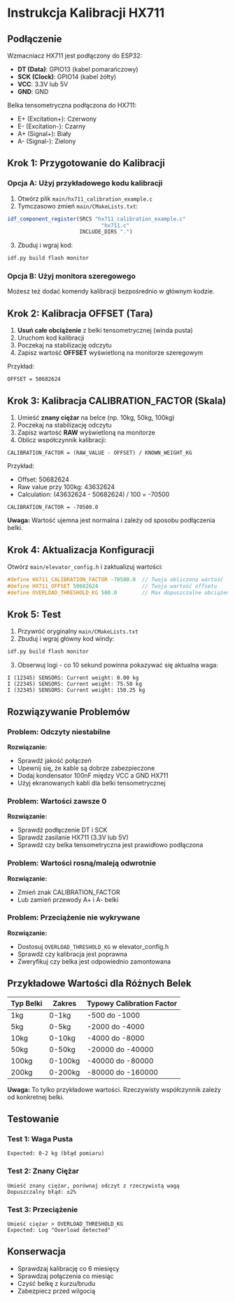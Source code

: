 # Instrukcja Kalibracji HX711

## Podłączenie

Wzmacniacz HX711 jest podłączony do ESP32:
- **DT (Data)**: GPIO13 (kabel pomarańczowy)
- **SCK (Clock)**: GPIO14 (kabel żółty)
- **VCC**: 3.3V lub 5V
- **GND**: GND

Belka tensometryczna podłączona do HX711:
- E+ (Excitation+): Czerwony
- E- (Excitation-): Czarny
- A+ (Signal+): Biały
- A- (Signal-): Zielony

## Krok 1: Przygotowanie do Kalibracji

### Opcja A: Użyj przykładowego kodu kalibracji

1. Otwórz plik `main/hx711_calibration_example.c`
2. Tymczasowo zmień `main/CMakeLists.txt`:

```cmake
idf_component_register(SRCS "hx711_calibration_example.c"
                              "hx711.c"
                       INCLUDE_DIRS ".")
```

3. Zbuduj i wgraj kod:
```bash
idf.py build flash monitor
```

### Opcja B: Użyj monitora szeregowego

Możesz też dodać komendy kalibracji bezpośrednio w głównym kodzie.

## Krok 2: Kalibracja OFFSET (Tara)

1. **Usuń całe obciążenie** z belki tensometrycznej (winda pusta)
2. Uruchom kod kalibracji
3. Poczekaj na stabilizację odczytu
4. Zapisz wartość **OFFSET** wyświetloną na monitorze szeregowym

Przykład:
```
OFFSET = 50682624
```

## Krok 3: Kalibracja CALIBRATION_FACTOR (Skala)

1. Umieść **znany ciężar** na belce (np. 10kg, 50kg, 100kg)
2. Poczekaj na stabilizację odczytu
3. Zapisz wartość **RAW** wyświetloną na monitorze
4. Oblicz współczynnik kalibracji:

```
CALIBRATION_FACTOR = (RAW_VALUE - OFFSET) / KNOWN_WEIGHT_KG
```

Przykład:
- Offset: 50682624
- Raw value przy 100kg: 43632624
- Calculation: (43632624 - 50682624) / 100 = -70500

```
CALIBRATION_FACTOR = -70500.0
```

**Uwaga:** Wartość ujemna jest normalna i zależy od sposobu podłączenia belki.

## Krok 4: Aktualizacja Konfiguracji

Otwórz `main/elevator_config.h` i zaktualizuj wartości:

```c
#define HX711_CALIBRATION_FACTOR -70500.0  // Twoja obliczona wartość
#define HX711_OFFSET 50682624              // Twoja wartość offsetu
#define OVERLOAD_THRESHOLD_KG 500.0        // Max dopuszczalne obciążenie
```

## Krok 5: Test

1. Przywróć oryginalny `main/CMakeLists.txt`
2. Zbuduj i wgraj główny kod windy:

```bash
idf.py build flash monitor
```

3. Obserwuj logi - co 10 sekund powinna pokazywać się aktualna waga:

```
I (12345) SENSORS: Current weight: 0.00 kg
I (22345) SENSORS: Current weight: 75.50 kg
I (32345) SENSORS: Current weight: 150.25 kg
```

## Rozwiązywanie Problemów

### Problem: Odczyty niestabilne

**Rozwiązanie:**
- Sprawdź jakość połączeń
- Upewnij się, że kable są dobrze zabezpieczone
- Dodaj kondensator 100nF między VCC a GND HX711
- Użyj ekranowanych kabli dla belki tensometrycznej

### Problem: Wartości zawsze 0

**Rozwiązanie:**
- Sprawdź podłączenie DT i SCK
- Sprawdź zasilanie HX711 (3.3V lub 5V)
- Sprawdź czy belka tensometryczna jest prawidłowo podłączona

### Problem: Wartości rosną/maleją odwrotnie

**Rozwiązanie:**
- Zmień znak CALIBRATION_FACTOR
- Lub zamień przewody A+ i A- belki

### Problem: Przeciążenie nie wykrywane

**Rozwiązanie:**
- Dostosuj `OVERLOAD_THRESHOLD_KG` w elevator_config.h
- Sprawdź czy kalibracja jest poprawna
- Zweryfikuj czy belka jest odpowiednio zamontowana

## Przykładowe Wartości dla Różnych Belek

| Typ Belki | Zakres | Typowy Calibration Factor |
|-----------|--------|---------------------------|
| 1kg       | 0-1kg  | -500 do -1000            |
| 5kg       | 0-5kg  | -2000 do -4000           |
| 10kg      | 0-10kg | -4000 do -8000           |
| 50kg      | 0-50kg | -20000 do -40000         |
| 100kg     | 0-100kg| -40000 do -80000         |
| 200kg     | 0-200kg| -80000 do -160000        |

**Uwaga:** To tylko przykładowe wartości. Rzeczywisty współczynnik zależy od konkretnej belki.

## Testowanie

### Test 1: Waga Pusta
```
Expected: 0-2 kg (błąd pomiaru)
```

### Test 2: Znany Ciężar
```
Umieść znany ciężar, porównaj odczyt z rzeczywistą wagą
Dopuszczalny błąd: ±2%
```

### Test 3: Przeciążenie
```
Umieść ciężar > OVERLOAD_THRESHOLD_KG
Expected: Log "Overload detected"
```

## Konserwacja

- Sprawdzaj kalibrację co 6 miesięcy
- Sprawdzaj połączenia co miesiąc
- Czyść belkę z kurzu/brudu
- Zabezpiecz przed wilgocią

